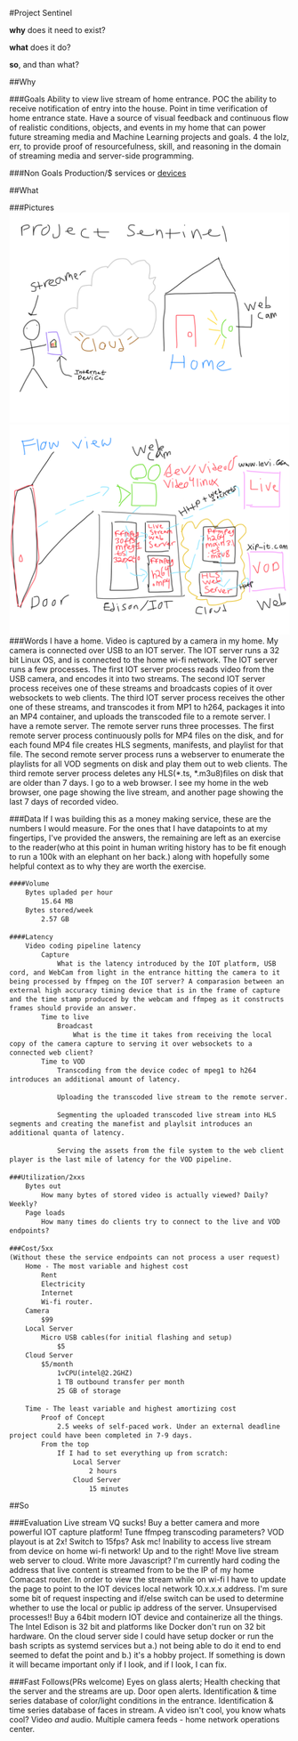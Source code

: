 #Project Sentinel

**why** does it need to exist?

**what** does it do?

**so**, and than what?

##Why

###Goals
    Ability to view live stream of home entrance.
    POC the ability to receive notification of entry into the house.
    Point in time verification of home entrance state.
    Have a source of visual feedback and continuous flow of realistic conditions, objects, and events in my home that can power future streaming media and Machine Learning projects and goals.
    4 the lolz, err, to provide proof of resourcefulness, skill, and reasoning in the domain of streaming media and server-side programming.

###Non Goals
    Production/$ services or [devices](https://www.apple.com/shop/product/HL982VC/A/logitech-circle-2-indoor-outdoor-weatherproof-wired-security-camera)

##What

###Pictures
    ![Alt Project Sentinel Overview](./ProjectSentinelOverview.png)
    ![Alt Project Sentinel Overview](./FlowView.png)
###Words
    I have a home.
    Video is captured by a camera in my home.
    My camera is connected over USB to an IOT server.
    The IOT server runs a 32 bit Linux OS, and is connected to the home wi-fi network.
    The IOT server runs a few processes.
     The first IOT server process reads video from the USB camera, and encodes it into two streams.
     The second IOT server process receives one of these streams and broadcasts copies of it over websockets to web clients.
     The third IOT server process receives the other one of these streams, and transcodes it from MP1 to h264, packages it into an MP4 container, and uploads the transcoded file to a remote server.
    I have a remote server.
    The remote server runs three processes.
        The first remote server process continuously polls for MP4 files on the disk, and for each found MP4 file creates HLS segments, manifests, and playlist for that file.
        The second remote server process runs a webserver to enumerate the playlists for all VOD segments on disk and play them out to web clients.
        The third remote server process deletes any HLS(*.ts, *.m3u8)files on disk that are older than 7 days.
    I go to a web browser.
    I see my home in the web browser, one page showing the live stream, and another page showing the last 7 days of recorded video.

###Data
    If I was building this as a money making service, these are the numbers I would measure. For the ones that I have datapoints to at my fingertips, I've provided the answers, the remaining are left as an exercise to the reader(who at this point in human writing history has to be fit enough to run a 100k with an elephant on her back.) along with hopefully some helpful context as to why they are worth the exercise.

    ####Volume
        Bytes upladed per hour
            15.64 MB
        Bytes stored/week
            2.57 GB

    ####Latency
        Video coding pipeline latency
            Capture
                What is the latency introduced by the IOT platform, USB cord, and WebCam from light in the entrance hitting the camera to it being processed by ffmpeg on the IOT server? A comparasion between an external high accuracy timing device that is in the frame of capture and the time stamp produced by the webcam and ffmpeg as it constructs frames should provide an answer.
            Time to live
                Broadcast
                    What is the time it takes from receiving the local copy of the camera capture to serving it over websockets to a connected web client?
            Time to VOD
                Transcoding from the device codec of mpeg1 to h264 introduces an additional amount of latency.

                Uploading the transcoded live stream to the remote server.

                Segmenting the uploaded transcoded live stream into HLS segments and creating the manefist and playlsit introduces an additional quanta of latency.

                Serving the assets from the file system to the web client player is the last mile of latency for the VOD pipeline.

    ###Utilization/2xxs
        Bytes out
            How many bytes of stored video is actually viewed? Daily? Weekly?
        Page loads
            How many times do clients try to connect to the live and VOD endpoints?

    ###Cost/5xx
    (Without these the service endpoints can not process a user request)
        Home - The most variable and highest cost
            Rent
            Electricity
            Internet
            Wi-fi router.
        Camera
            $99
        Local Server
            Micro USB cables(for initial flashing and setup)
                $5
        Cloud Server
            $5/month
                1vCPU(intel@2.2GHZ)
                1 TB outbound transfer per month
                25 GB of storage

        Time - The least variable and highest amortizing cost
            Proof of Concept
                2.5 weeks of self-paced work. Under an external deadline project could have been completed in 7-9 days.
            From the top
                If I had to set everything up from scratch:
                    Local Server
                        2 hours
                    Cloud Server
                        15 minutes

##So

###Evaluation
    Live stream VQ sucks!
        Buy a better camera and more powerful IOT capture platform!
        Tune ffmpeg transcoding parameters?
    VOD playout is at 2x!
        Switch to 15fps?
        Ask mc!
    Inability to access live stream from device on home wi-fi network!
        Up and to the right! Move live stream web server to cloud.
        Write more Javascript? I'm currently hard coding the address that  live content is streamed from to be the IP of my home Comacast router. In order to view the stream while on wi-fi I have to update the page to point to the IOT devices local network 10.x.x.x address. I'm sure some bit of request inspecting and if/else switch can be used to determine whether to use the local or public ip address of the server.
    Unsupervised processes!!
        Buy a 64bit modern IOT device and containerize all the things. The Intel Edison is 32 bit and platforms like Docker don't run on 32 bit hardware. On the cloud server side I could have setup docker or run the bash scripts as systemd services but a.) not being able to do it end to end seemed to defat the point and b.) it's a hobby project. If something is down it will became important only if I look, and if I look, I can fix.

###Fast Follows(PRs welcome)
    Eyes on glass alerts; Health checking that the server and the streams are up.
    Door open alerts.
    Identification & time series database of color/light conditions in the entrance.
    Identification & time series database of faces in stream.
    A video isn't cool, you know whats cool? Video *and* audio.
    Multiple camera feeds - home network operations center.

